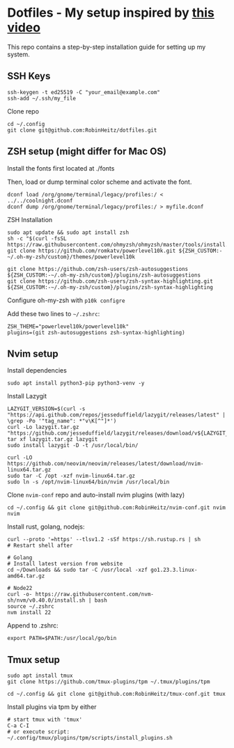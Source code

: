 # Dotfiles - My setup inspired by [this video](https://www.youtube.com/watch?v=CF1tMjvHDRA&ab_channel=JoseanMartinez)

This repo contains a step-by-step installation guide for setting up my system.

## SSH Keys

```
ssh-keygen -t ed25519 -C "your_email@example.com"
ssh-add ~/.ssh/my_file
```

Clone repo

```
cd ~/.config
git clone git@github.com:RobinHeitz/dotfiles.git
```

## ZSH setup (might differ for Mac OS)

Install the fonts first located at ./fonts

Then, load  or dump terminal color scheme and activate the font.

```
dconf load /org/gnome/terminal/legacy/profiles:/ < ../../coolnight.dconf
dconf dump /org/gnome/terminal/legacy/profiles:/ > myfile.dconf
```

ZSH Installation

```
sudo apt update && sudo apt install zsh
sh -c "$(curl -fsSL https://raw.githubusercontent.com/ohmyzsh/ohmyzsh/master/tools/install.sh)"
git clone https://github.com/romkatv/powerlevel10k.git ${ZSH_CUSTOM:-~/.oh-my-zsh/custom}/themes/powerlevel10k

git clone https://github.com/zsh-users/zsh-autosuggestions ${ZSH_CUSTOM:-~/.oh-my-zsh/custom}/plugins/zsh-autosuggestions
git clone https://github.com/zsh-users/zsh-syntax-highlighting.git ${ZSH_CUSTOM:-~/.oh-my-zsh/custom}/plugins/zsh-syntax-highlighting
```

Configure oh-my-zsh with `p10k configre`

Add these two lines to `~/.zshrc`:

```
ZSH_THEME="powerlevel10k/powerlevel10k"
plugins=(git zsh-autosuggestions zsh-syntax-highlighting)
```

## Nvim setup

Install dependencies

```
sudo apt install python3-pip python3-venv -y
```

Install Lazygit

```
LAZYGIT_VERSION=$(curl -s "https://api.github.com/repos/jesseduffield/lazygit/releases/latest" | \grep -Po '"tag_name": *"v\K[^"]*')
curl -Lo lazygit.tar.gz "https://github.com/jesseduffield/lazygit/releases/download/v${LAZYGIT_VERSION}/lazygit_${LAZYGIT_VERSION}_Linux_x86_64.tar.gz"
tar xf lazygit.tar.gz lazygit
sudo install lazygit -D -t /usr/local/bin/
```

```
curl -LO https://github.com/neovim/neovim/releases/latest/download/nvim-linux64.tar.gz
sudo tar -C /opt -xzf nvim-linux64.tar.gz
sudo ln -s /opt/nvim-linux64/bin/nvim /usr/local/bin
```

Clone `nvim-conf` repo and auto-install nvim plugins (with lazy)

```
cd ~/.config && git clone git@github.com:RobinHeitz/nvim-conf.git nvim
nvim
```

Install rust, golang, nodejs:

```
curl --proto '=https' --tlsv1.2 -sSf https://sh.rustup.rs | sh
# Restart shell after

# Golang
# Install latest version from website
cd ~/Downloads && sudo tar -C /usr/local -xzf go1.23.3.linux-amd64.tar.gz

# Node22
curl -o- https://raw.githubusercontent.com/nvm-sh/nvm/v0.40.0/install.sh | bash
source ~/.zshrc
nvm install 22
```

Append to .zshrc:

```
export PATH=$PATH:/usr/local/go/bin
```

## Tmux setup

```
sudo apt install tmux
git clone https://github.com/tmux-plugins/tpm ~/.tmux/plugins/tpm

cd ~/.config && git clone git@github.com:RobinHeitz/tmux-conf.git tmux
```

Install plugins via tpm by either

```
# start tmux with 'tmux'
C-a C-I
# or execute script:
~/.config/tmux/plugins/tpm/scripts/install_plugins.sh
```
